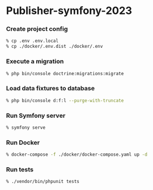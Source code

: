 # Publisher-symfony-2023

### Create project config
```bash
% cp .env .env.local
% cp ./docker/.env.dist ./docker/.env
```

### Execute a migration
```bash
% php bin/console doctrine:migrations:migrate
```

### Load data fixtures to database
```bash
% php bin/console d:f:l --purge-with-truncate
```

### Run Symfony server
```bash
% symfony serve
```

### Run Docker
```bash
% docker-compose -f ./docker/docker-compose.yaml up -d
```

### Run tests
```bash
% ./vendor/bin/phpunit tests
```
